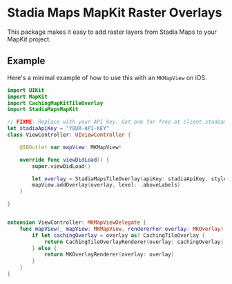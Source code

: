 #  Stadia Maps MapKit Raster Overlays

This package makes it easy to add raster layers from Stadia Maps to your MapKit project.

## Example

Here's a minimal example of how to use this with an `MKMapView` on iOS.

```swift
import UIKit
import MapKit
import CachingMapKitTileOverlay
import StadiaMapsMapKit

// FIXME: Replace with your API key. Get one for free at client.stadiamaps.com
let stadiaApiKey = "YOUR-API-KEY"
class ViewController: UIViewController {

    @IBOutlet var mapView: MKMapView!

    override func viewDidLoad() {
        super.viewDidLoad()

        let overlay = StadiaMapsTileOverlay(apiKey: stadiaApiKey, style: .stamenTerrain)
        mapView.addOverlay(overlay, level: .aboveLabels)
    }

}


extension ViewController: MKMapViewDelegate {
    func mapView(_ mapView: MKMapView, rendererFor overlay: MKOverlay) -> MKOverlayRenderer {
        if let cachingOverlay = overlay as? CachingTileOverlay {
            return CachingTileOverlayRenderer(overlay: cachingOverlay)
        } else {
            return MKOverlayRenderer(overlay: overlay)
        }
    }
}
```
